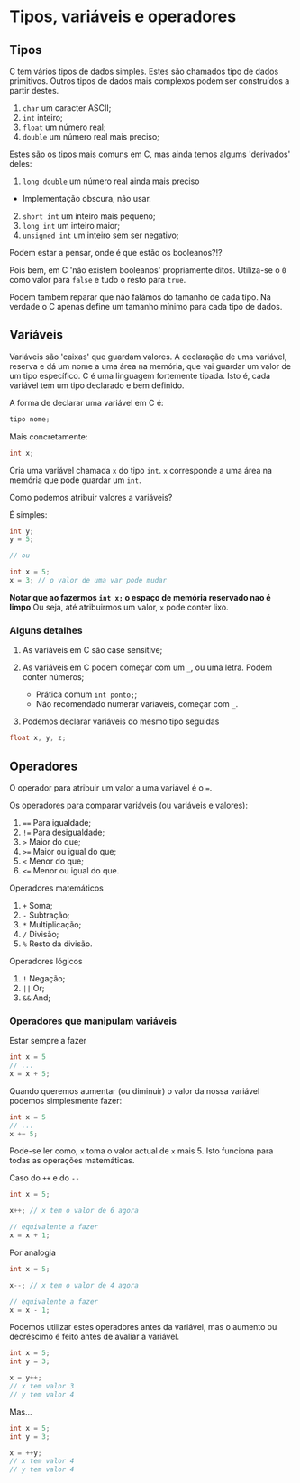 # Tipos, variáveis e operadores

## Tipos

C tem vários tipos de dados simples. Estes são chamados tipo de dados primitivos. Outros tipos de dados mais complexos podem ser construídos a partir destes.

1. `char` um caracter ASCII;
2. `int` inteiro;
3. `float` um número real;
4. `double` um número real mais preciso;

Estes são os tipos mais comuns em C, mas ainda temos algums 'derivados' deles:
1. `long double` um número real ainda mais preciso
  * Implementação obscura, não usar.
2. `short int` um inteiro mais pequeno;
3. `long int`  um inteiro maior;
4. `unsigned int` um inteiro sem ser negativo;

Podem estar a pensar, onde é que estão os booleanos?!?

Pois bem, em C 'não existem booleanos' propriamente ditos.
Utiliza-se o `0` como valor para `false` e tudo o resto para `true`.


Podem também reparar que não falámos do tamanho de cada tipo. Na verdade o C apenas define um tamanho mínimo para cada tipo de dados.

## Variáveis

Variáveis são 'caixas' que guardam valores.
A declaração de uma variável, reserva e dá um nome a uma área na memória, que vai guardar um valor de um tipo específico.
C é uma linguagem fortemente tipada. Isto é, cada variável tem um tipo declarado e bem definido.

A forma de declarar uma variável em C é:
```c
tipo nome;
```
Mais concretamente:
```c
int x;
```
Cria uma variável chamada `x` do tipo `int`. `x` corresponde a uma área na memória que pode guardar um `int`.

Como podemos atribuir valores a variáveis?

É simples:
```c
int y;
y = 5;

// ou

int x = 5;
x = 3; // o valor de uma var pode mudar
```
**Notar que ao fazermos `int x;` o espaço de memória reservado nao é limpo**
Ou seja, até atribuirmos um valor, `x` pode conter lixo.

### Alguns detalhes

1. As variáveis em C são case sensitive;
2. As variáveis em C podem começar com um `_`, ou uma letra. Podem conter números;
    * Prática comum `int ponto;`;
    * Não recomendado numerar variaveis, começar com `_`.

3. Podemos declarar variáveis do mesmo tipo seguidas
```c
float x, y, z;
```
## Operadores

O operador para atribuir um valor a uma variável é o `=`.

Os operadores para comparar variáveis (ou variáveis e valores):
1. `==` Para igualdade;
2. `!=` Para desigualdade;
3. `>` Maior do que;
4. `>=` Maior ou igual do que;
5. `<` Menor do que;
6. `<=` Menor ou igual do que.

Operadores matemáticos
1. `+` Soma;
2. `-` Subtração;
3. `*` Multiplicação;
4. `/` Divisão;
5. `%` Resto da divisão.

Operadores lógicos
1. `!` Negação;
2. `||` Or;
3. `&&` And;

### Operadores que manipulam variáveis

Estar sempre a fazer
```c
int x = 5
// ...
x = x + 5;
```
Quando queremos aumentar (ou diminuir) o valor da nossa variável podemos simplesmente fazer:
```c
int x = 5
// ...
x += 5;
```
Pode-se ler como, `x` toma o valor actual de `x` mais 5.
Isto funciona para todas as operações matemáticas.


Caso do `++` e do `--`

```c
int x = 5;

x++; // x tem o valor de 6 agora

// equivalente a fazer
x = x + 1;
```
Por analogia
```c
int x = 5;

x--; // x tem o valor de 4 agora

// equivalente a fazer
x = x - 1;
```

Podemos utilizar estes operadores antes da variável, mas o aumento ou decréscimo é feito antes de avaliar a variável.
```c
int x = 5;
int y = 3;

x = y++;
// x tem valor 3
// y tem valor 4
```
Mas...
```c
int x = 5;
int y = 3;

x = ++y;
// x tem valor 4
// y tem valor 4
```
